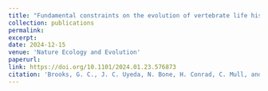 ```yaml
---
title: "Fundamental constraints on the evolution of vertebrate life histories"
collection: publications
permalink: 
excerpt:
date: 2024-12-15
venue: 'Nature Ecology and Evolution'
paperurl:
link: https://doi.org/10.1101/2024.01.23.576873
citation: 'Brooks, G. C., J. C. Uyeda, N. Bone, H. Conrad, C. Mull, and H. K. Kindsvater. 2024. Fundamental constraints on the evolution of vertebrate life histories. Nature Ecology and Evolution <i>in press</i>'
---
```

